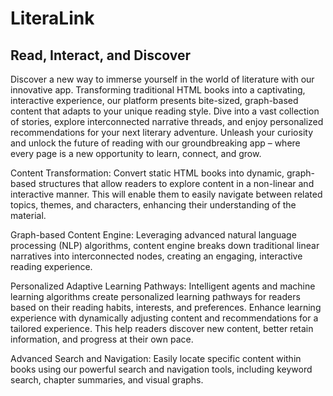 # LiteraLink

## Read, Interact, and Discover

Discover a new way to immerse yourself in the world of literature with our innovative app. Transforming traditional HTML books into a captivating, interactive experience, our platform presents bite-sized, graph-based content that adapts to your unique reading style. Dive into a vast collection of stories, explore interconnected narrative threads, and enjoy personalized recommendations for your next literary adventure. Unleash your curiosity and unlock the future of reading with our groundbreaking app – where every page is a new opportunity to learn, connect, and grow.

Content Transformation: Convert static HTML books into dynamic, graph-based structures that allow readers to explore content in a non-linear and interactive manner. This will enable them to easily navigate between related topics, themes, and characters, enhancing their understanding of the material.

Graph-based Content Engine: Leveraging advanced natural language processing (NLP) algorithms, content engine breaks down traditional linear narratives into interconnected nodes, creating an engaging, interactive reading experience.

Personalized Adaptive Learning Pathways: Intelligent agents and machine learning algorithms create personalized learning pathways for readers based on their reading habits, interests, and preferences. Enhance learning experience with dynamically adjusting content and recommendations for a tailored experience. This help readers discover new content, better retain information, and progress at their own pace.

Advanced Search and Navigation: Easily locate specific content within books using our powerful search and navigation tools, including keyword search, chapter summaries, and visual graphs.
